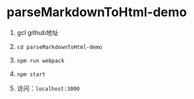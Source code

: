# parseMarkdownToHtml-demo

1. gcl github地址
 
1. `cd parseMarkdownToHtml-demo`

2. `npm run webpack`

3. `npm start`

4. 访问：`localhost:3000`